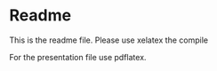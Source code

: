 # Readme

This is the readme file.
Please use xelatex the compile

For the presentation file use pdflatex.
